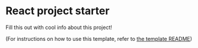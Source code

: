 # React project starter
Fill this out with cool info about this project!

(For instructions on how to use this template, refer to [the template README](https://github.com/sfchronicle/react-newsapp))

